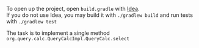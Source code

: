To open up the project, open `build.gradle` with  [Idea](https://www.jetbrains.com/idea/download/).  
If you do not use Idea, you may build it with `./gradlew build` and run tests with `./gradlew test` 

The task is to implement a single method `org.query.calc.QueryCalcImpl.QueryCalc.select`
